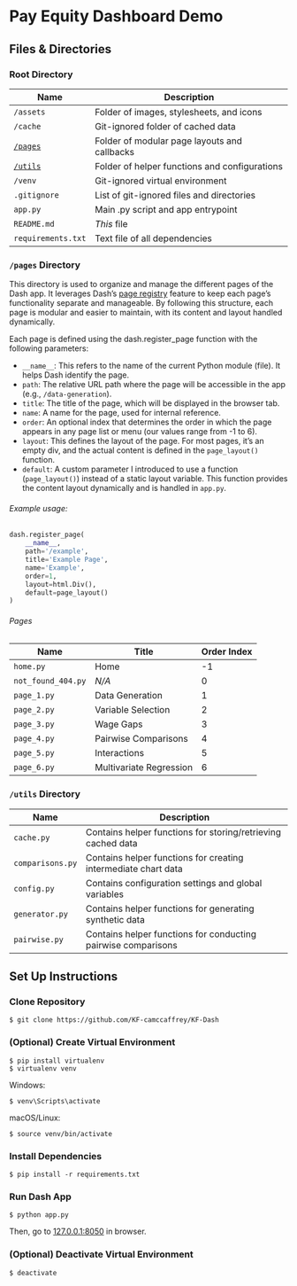 
# Pay Equity Dashboard Demo

## Files & Directories
### Root Directory
| Name                         | Description
|------------------------------|----------------------------------------------
| `/assets`                    | Folder of images, stylesheets, and icons
| `/cache`                     | Git-ignored folder of cached data
| [`/pages`](#pages-directory) | Folder of modular page layouts and callbacks
| [`/utils`](#utils-directory) | Folder of helper functions and configurations
| `/venv`                      | Git-ignored virtual environment
| `.gitignore`                 | List of git-ignored files and directories
| `app.py`                     | Main .py script and app entrypoint
| `README.md`                  | *This* file
| `requirements.txt`           | Text file of all dependencies

### `/pages` Directory
This directory is used to organize and manage the different pages of the Dash app. It leverages Dash’s [page registry](https://dash.plotly.com/urls) feature to keep each page’s functionality separate and manageable. By following this structure, each page is modular and easier to maintain, with its content and layout handled dynamically.

Each page is defined using the dash.register_page function with the following parameters:
- `__name__`: This refers to the name of the current Python module (file). It helps Dash identify the page.
- `path`: The relative URL path where the page will be accessible in the app (e.g., `/data-generation`).
- `title`: The title of the page, which will be displayed in the browser tab.
- `name`: A name for the page, used for internal reference.
- `order`: An optional index that determines the order in which the page appears in any page list or menu (our values range from -1 to 6).
- `layout`: This defines the layout of the page. For most pages, it’s an empty div, and the actual content is defined in the `page_layout()` function.
- `default`: A custom parameter I introduced to use a function (`page_layout()`) instead of a static layout variable. This function provides the content layout dynamically and is handled in `app.py`.

###### Example usage:
```python
dash.register_page(
    __name__,
    path='/example',
    title='Example Page',
    name='Example',
    order=1,
    layout=html.Div(),
    default=page_layout()
)
```

###### Pages

| Name               | Title                   | Order Index |
|--------------------|-------------------------|-------------|
| `home.py`          | Home                    | -1          |
| `not_found_404.py` | *N/A*                   |  0          |
| `page_1.py`        | Data Generation         |  1          |
| `page_2.py`        | Variable Selection      |  2          |
| `page_3.py`        | Wage Gaps               |  3          |
| `page_4.py`        | Pairwise Comparisons    |  4          |
| `page_5.py`        | Interactions            |  5          |
| `page_6.py`        | Multivariate Regression |  6          |


### `/utils` Directory
| Name             | Description
|------------------|-----------------------------------------
| `cache.py`       | Contains helper functions for storing/retrieving cached data
| `comparisons.py` | Contains helper functions for creating intermediate chart data
| `config.py`      | Contains configuration settings and global variables
| `generator.py`   | Contains helper functions for generating synthetic data
| `pairwise.py`    | Contains helper functions for conducting pairwise comparisons


## Set Up Instructions

### Clone Repository
```console
$ git clone https://github.com/KF-camccaffrey/KF-Dash
 ```

### (Optional) Create Virtual Environment
```console
$ pip install virtualenv
$ virtualenv venv
```

Windows:
```console
$ venv\Scripts\activate
 ```

macOS/Linux:
```console
$ source venv/bin/activate
```

### Install Dependencies
```console
$ pip install -r requirements.txt
```

### Run Dash App
```console
$ python app.py
```

Then, go to [127.0.0.1:8050](http://127.0.0.1:8050/) in browser.

### (Optional) Deactivate Virtual Environment
```console
$ deactivate
```
